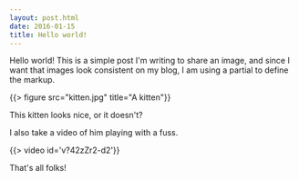 ```yaml
---
layout: post.html
date: 2016-01-15
title: Hello world!
---
```


Hello world! This is a simple post I'm writing to share an image, and since I want that images look consistent on my blog, I am using a partial to define the markup.

{{> figure src="kitten.jpg" title="A kitten"}}

This kitten looks nice, or it doesn't?

I also take a video of him playing with a fuss.

{{> video id='v?42zZr2-d2'}}

That's all folks!
